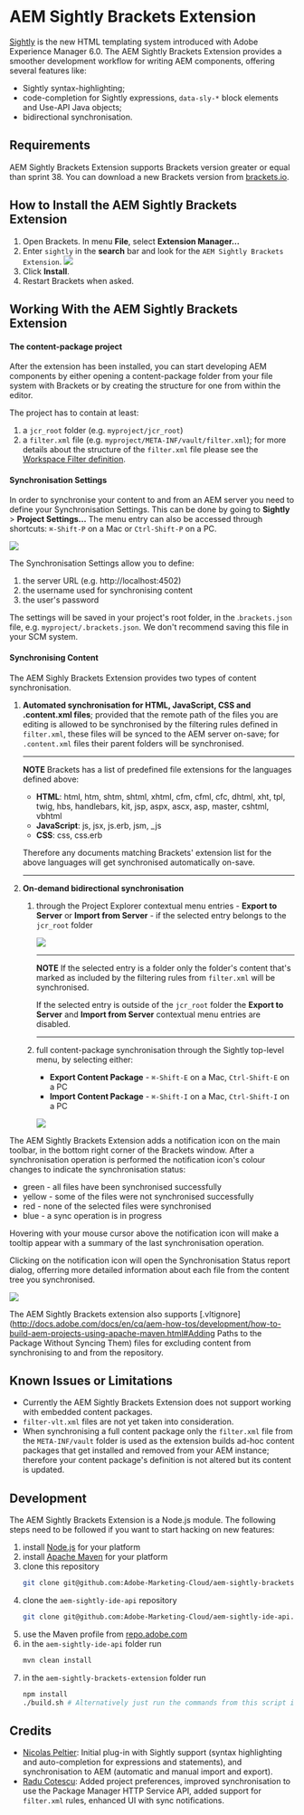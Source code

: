 # AEM Sightly Brackets Extension

[Sightly](http://docs.adobe.com/content/docs/en/aem/6-0/develop/sightly.html "Sightly") is the new HTML templating system introduced with Adobe Experience Manager 6.0. The AEM Sightly Brackets Extension provides a smoother development workflow for writing AEM components, offering several features like:

* Sightly syntax-highlighting;
* code-completion for Sightly expressions, `data-sly-*` block elements and Use-API Java objects;
* bidirectional synchronisation.

## Requirements
AEM Sightly Brackets Extension supports Brackets version greater or equal than sprint 38. You can download a new Brackets version from [brackets.io](http://brackets.io "Brackets - The Free, Open Source Code Editor for the Web").

## How to Install the AEM Sightly Brackets Extension
1. Open Brackets. In menu **File**, select **Extension Manager…**
2. Enter `sightly` in the **search** bar and look for the `AEM Sightly Brackets Extension`.
  ![](https://raw.githubusercontent.com/wiki/adobe-marketing-cloud/aem-sightly-brackets-extension/screenshots/install_extension.png)
3. Click **Install**.
4. Restart Brackets when asked.

## Working With the AEM Sightly Brackets Extension

#### The content-package project
After the extension has been installed, you can start developing AEM components by either opening a content-package folder from your file system with Brackets or by creating the structure for one from within the editor.

The project has to contain at least:
1. a `jcr_root` folder (e.g. `myproject/jcr_root`)
2. a `filter.xml` file (e.g. `myproject/META-INF/vault/filter.xml`); for more details about the structure of the `filter.xml` file please see the [Workspace Filter definition](http://jackrabbit.apache.org/filevault/filter.html "Apache Jackrabbit FileVault Documentation").

#### Synchronisation Settings
In order to synchronise your content to and from an AEM server you need to define your Synchronisation Settings. This can be done by going to **Sightly** > **Project Settings...** The menu entry can also be accessed through shortcuts: `⌘-Shift-P` on a Mac or `Ctrl-Shift-P` on a PC.

![](https://raw.githubusercontent.com/wiki/adobe-marketing-cloud/aem-sightly-brackets-extension/screenshots/sync_settings.png)

The Synchronisation Settings allow you to define:

1. the server URL (e.g. http://localhost:4502)
2. the username used for synchronising content
3. the user's password

The settings will be saved in your project's root folder, in the .`brackets.json` file, e.g. `myproject/.brackets.json`. We don't recommend saving this file in your SCM system.

#### Synchronising Content

The AEM Sighly Brackets Extension provides two types of content synchronisation.

1. **Automated synchronisation for HTML, JavaScript, CSS and .content.xml files**; provided that the remote path of the files you are editing is allowed to be synchronised by the filtering rules defined in `filter.xml`, these files will be synced to the AEM server on-save; for `.content.xml` files their parent folders will be synchronised.

    ----
    **NOTE**
    Brackets has a list of predefined file extensions for the languages defined above:

    * **HTML**: html, htm, shtm, shtml, xhtml, cfm, cfml, cfc, dhtml, xht, tpl, twig, hbs, handlebars, kit, jsp, aspx, ascx, asp, master, cshtml, vbhtml
    * **JavaScript**: js, jsx, js.erb, jsm, _js
    * **CSS**: css, css.erb
    
    Therefore any documents matching Brackets' extension list for the above languages will get synchronised automatically on-save.

    ----
    
    

2. **On-demand bidirectional synchronisation**
    1. through the Project Explorer contextual menu entries - **Export to Server** or **Import from Server** - if the selected entry belongs to the `jcr_root` folder
    
        ![](https://raw.githubusercontent.com/wiki/adobe-marketing-cloud/aem-sightly-brackets-extension/screenshots/contextual_menu_sync.png)

        ----
        **NOTE**
        If the selected entry is a folder only the folder's content that's marked as included by the filtering rules from `filter.xml` will be synchronised.

        If the selected entry is outside of the `jcr_root` folder the **Export to Server** and **Import from Server** contextual menu entries are disabled.

        ----

    2. full content-package synchronisation through the Sightly top-level menu, by selecting either:
    
        * **Export Content Package** - `⌘-Shift-E` on a Mac, `Ctrl-Shift-E` on a PC
        * **Import Content Package** - `⌘-Shift-I` on a Mac, `Ctrl-Shift-I` on a PC

        ![](https://raw.githubusercontent.com/wiki/adobe-marketing-cloud/aem-sightly-brackets-extension/screenshots/export_content_package.png)

The AEM Sightly Brackets Extension adds a notification icon on the main toolbar, in the bottom right corner of the Brackets window. After a synchronisation operation is performed the notification icon's colour changes to indicate the synchronisation status:

* green - all files have been synchronised successfully
* yellow - some of the files were not synchronised successfully
* red - none of the selected files were synchronised
* blue - a sync operation is in progress

Hovering with your mouse cursor above the notification icon will make a tooltip appear with a summary of the last synchronisation operation.
 
Clicking on the notification icon will open the Synchronisation Status report dialog, offerring more detailed information about each file from the content tree you synchronised.

![](https://raw.githubusercontent.com/wiki/adobe-marketing-cloud/aem-sightly-brackets-extension/screenshots/sync_status_report.png)

The AEM Sightly Brackets extension also supports [.vltignore](http://docs.adobe.com/docs/en/cq/aem-how-tos/development/how-to-build-aem-projects-using-apache-maven.html#Adding Paths to the Package Without Syncing Them) files for excluding content from synchronising to and from the repository.

## Known Issues or Limitations
* Currently the AEM Sightly Brackets Extension does not support working with embedded content packages.
* `filter-vlt.xml` files are not yet taken into consideration.
* When synchronising a full content package only the `filter.xml` file from the `META-INF/vault` folder is used as the extension builds ad-hoc content packages that get installed and removed from your AEM instance; therefore your content package's definition is not altered but its content is updated.

## Development
The AEM Sightly Brackets Extension is a Node.js module. The following steps need to be followed if you want to start hacking on new features:

1. install [Node.js](http://nodejs.org/ "node.js") for your platform
2. install [Apache Maven](http://maven.apache.org/ "Apache Maven") for your platform
3. clone this repository
    ```bash
    git clone git@github.com:Adobe-Marketing-Cloud/aem-sightly-brackets-extension.git
    ```
4. clone the `aem-sightly-ide-api` repository
    ```bash
    git clone git@github.com:Adobe-Marketing-Cloud/aem-sightly-ide-api.git
    ```
5. use the Maven profile from [repo.adobe.com](http://repo.adobe.com/ "Adobe Public Maven Repository")
5. in the `aem-sightly-ide-api` folder run
    ```bash
    mvn clean install
    ```
6. in the `aem-sightly-brackets-extension` folder run
    ```bash
    npm install
    ./build.sh # Alternatively just run the commands from this script if you're not on a *nix platform
    ```

## Credits
* [Nicolas Peltier](https://github.com/nicolasATadobe): Initial plug-in with Sightly support (syntax highlighting and auto-completion for expressions and statements), and synchronisation to AEM (automatic and manual import and export).
* [Radu Cotescu](https://github.com/raducotescu): Added project preferences, improved synchronisation to use the Package Manager HTTP Service API, added support for `filter.xml` rules, enhanced UI with sync notifications.
